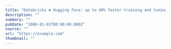 ```yaml
---
title: "Databricks ❤️ Hugging Face: up to 40% faster training and tuning of Large Language Models"
description: ""
summary: ""
pubDate: "2000-01-01T00:00:00.000Z"
source: ""
url: "https://example.com"
thumbnail: ""
---
```


